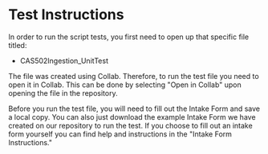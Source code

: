 # Test Instructions

In order to run the script tests, you first need to open up that specific file titled:

- CAS502Ingestion_UnitTest

The file was created using Collab. Therefore, to run the test file you need to open it in Collab. 
This can be done by selecting "Open in Collab" upon opening the file in the repository.

Before you run the test file, you will need to fill out the Intake Form and save a local copy.
You can also just download the example Intake Form we have created on our repository to run the test.
If you choose to fill out an intake form yourself you can find help and instructions in the "Intake Form Instructions."



